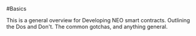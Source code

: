 #Basics

This is a general overview for Developing NEO smart contracts. Outlining the Dos and Don't. The common gotchas, and anything general.